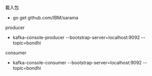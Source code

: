 載入包

- go get github.com/IBM/sarama

producer

- kafka-console-producer --bootstrap-server=localhost:9092 --topic=bondhi

consumer

- kafka-console-consumer --bootstrap-server=localhost:9092 --topic=bondhi
